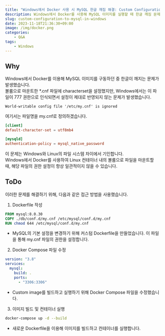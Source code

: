 ```yaml
---
title: "Windows에서 Docker 사용 시 MySQL 한글 깨짐 해결: Custom Configuration 적용하기"
description: Windows에서 Docker를 사용해 MySQL 이미지를 실행할 때 한글 깨짐 문제를 해결하는 방법을 소개합니다. 특히 볼륨 마운트된 *.cnf 파일 권한 문제에 초점을 맞춥니다.
slug: custom-configuration-to-mysql-in-windows
date: 2023-11-18T21:36:30+09:00
image: /img/docker.png
categories:
    - Q&A
tags:
    - Windows
---
```


## Why
Windows에서 Docker를 이용해 MySQL 이미지를 구동하던 중 한글이 깨지는 문제가 발생했습니다.  
볼륨으로 마운트한 *.cnf 파일에 characterset을 설정했지만, Windows에서는 이 파일이 777 권한으로 인식되면서 설정이 제대로 반영되지 않는 문제가 발생했습니다.
```
World-writable config file '/etc/my.cnf' is ignored
```  
여기서는 파일명을 my.cnf로 정의하겠습니다.
```my.cnf
[client]
default-character-set = utf8mb4

[mysqld]
authentication-policy = mysql_native_password
```

이 문제는 Windows와 Linux의 파일 시스템 차이에서 기인합니다.  
Windows에서 Docker를 사용하여 Linux 컨테이너 내의 볼륨으로 파일을 마운트할 때, 해당 파일의 권한 설정이 항상 일관적이지 않을 수 있습니다.

## ToDo
이러한 문제를 해결하기 위해, 다음과 같은 접근 방법을 사용했습니다.

1. Dockerfile 작성
```Dockerfile
FROM mysql:8.0.30
COPY ./db/conf.d/my.cnf /etc/mysql/conf.d/my.cnf
RUN chmod 644 /etc/mysql/conf.d/my.cnf
```
* MySQL의 기본 설정을 변경하기 위해 커스텀 Dockerfile을 만들었습니다. 이 파일을 통해 my.cnf 파일의 권한을 설정합니다.

2. Docker Compose 파일 수정
```yaml
version: "3.8"
services:
  mysql:
    build: .
    ports:
      - "3306:3306"
```
* Custom image를 빌드하고 실행하기 위해 Docker Compose 파일을 수정했습니다.

3. 이미지 빌드 및 컨테이너 실행
```bash
docker-compose up -d --build
```
* 새로운 Dockerfile을 이용해 이미지를 빌드하고 컨테이너를 실행합니다.

